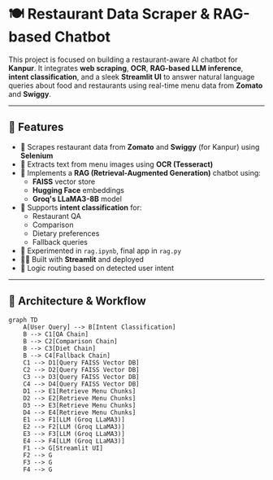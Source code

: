 # 🍽️ Restaurant Data Scraper & RAG-based Chatbot

This project is focused on building a restaurant-aware AI chatbot for **Kanpur**. It integrates **web scraping**, **OCR**, **RAG-based LLM inference**, **intent classification**, and a sleek **Streamlit UI** to answer natural language queries about food and restaurants using real-time menu data from **Zomato** and **Swiggy**.

---

## 🚀 Features

- 📄 Scrapes restaurant data from **Zomato** and **Swiggy** (for Kanpur) using **Selenium**
- 🧾 Extracts text from menu images using **OCR (Tesseract)**
- 🧠 Implements a **RAG (Retrieval-Augmented Generation)** chatbot using:
  - **FAISS** vector store
  - **Hugging Face** embeddings
  - **Groq's LLaMA3-8B** model
- 💬 Supports **intent classification** for:
  - Restaurant QA
  - Comparison
  - Dietary preferences
  - Fallback queries
- 🧪 Experimented in `rag.ipynb`, final app in `rag.py`
- 🧑‍💻 Built with **Streamlit** and deployed
- 🔀 Logic routing based on detected user intent

---

## 🧠 Architecture & Workflow

```mermaid
graph TD
    A[User Query] --> B[Intent Classification]
    B --> C1[QA Chain]
    B --> C2[Comparison Chain]
    B --> C3[Diet Chain]
    B --> C4[Fallback Chain]
    C1 --> D1[Query FAISS Vector DB]
    C2 --> D2[Query FAISS Vector DB]
    C3 --> D3[Query FAISS Vector DB]
    C4 --> D4[Query FAISS Vector DB]
    D1 --> E1[Retrieve Menu Chunks]
    D2 --> E2[Retrieve Menu Chunks]
    D3 --> E3[Retrieve Menu Chunks]
    D4 --> E4[Retrieve Menu Chunks]
    E1 --> F1[LLM (Groq LLaMA3)]
    E2 --> F2[LLM (Groq LLaMA3)]
    E3 --> F3[LLM (Groq LLaMA3)]
    E4 --> F4[LLM (Groq LLaMA3)]
    F1 --> G[Streamlit UI]
    F2 --> G
    F3 --> G
    F4 --> G
```
